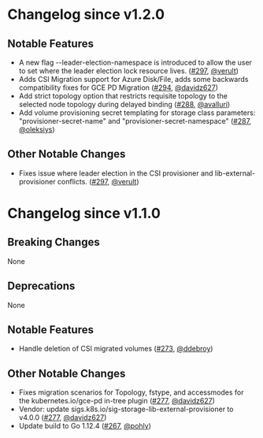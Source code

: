 # Changelog since v1.2.0

## Notable Features

- A new flag --leader-election-namespace is introduced to allow the user to set where the leader election lock resource lives.  ([#297](https://github.com/kubernetes-csi/external-provisioner/pull/297), [@verult](https://github.com/verult))
- Adds CSI Migration support for Azure Disk/File, adds some backwards compatibility fixes for GCE PD Migration ([#294](https://github.com/kubernetes-csi/external-provisioner/pull/294), [@davidz627](https://github.com/davidz627))
- Add strict topology option that restricts requisite topology to the selected node topology during delayed binding ([#288](https://github.com/kubernetes-csi/external-provisioner/pull/288), [@avalluri](https://github.com/avalluri))
- Add volume provisioning secret templating for storage class parameters: "provisioner-secret-name" and "provisioner-secret-namespace" ([#287](https://github.com/kubernetes-csi/external-provisioner/pull/287), [@oleksiys](https://github.com/oleksiys))

## Other Notable Changes

- Fixes issue where leader election in the CSI provisioner and lib-external-provisioner conflicts.  ([#297](https://github.com/kubernetes-csi/external-provisioner/pull/297), [@verult](https://github.com/verult))

# Changelog since v1.1.0

## Breaking Changes

None

## Deprecations

None

## Notable Features

- Handle deletion of CSI migrated volumes ([#273](https://github.com/kubernetes-csi/external-provisioner/pull/273), [@ddebroy](https://github.com/ddebroy))

## Other Notable Changes

- Fixes migration scenarios for Topology, fstype, and accessmodes for the kubernetes.io/gce-pd in-tree plugin ([#277](https://github.com/kubernetes-csi/external-provisioner/pull/277), [@davidz627](https://github.com/davidz627))
- Vendor: update sigs.k8s.io/sig-storage-lib-external-provisioner to v4.0.0 ([#277](https://github.com/kubernetes-csi/external-provisioner/pull/277), [@davidz627](https://github.com/davidz627))
- Update build to Go 1.12.4 ([#267](https://github.com/kubernetes-csi/external-provisioner/pull/267), [@pohly](https://github.com/pohly))
